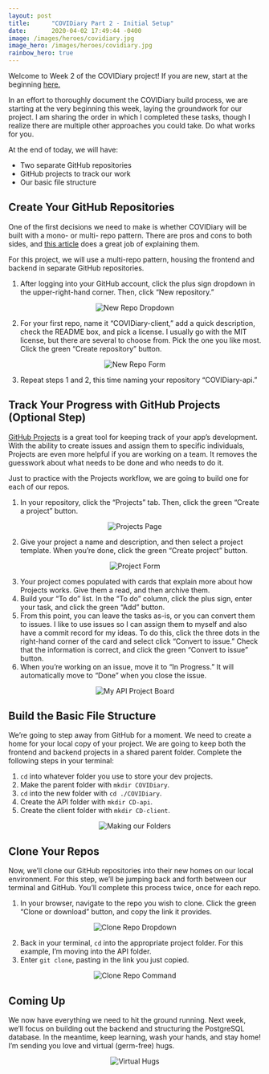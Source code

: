 ```yaml
---
layout: post
title:      "COVIDiary Part 2 - Initial Setup"
date:       2020-04-02 17:49:44 -0400
image: /images/heroes/covidiary.jpg
image_hero: /images/heroes/covidiary.jpg
rainbow_hero: true
---
```



Welcome to Week 2 of the COVIDiary project! If you are new, start at the beginning [here.](https://www.codewitch.dev/covidiary_-_a_rails_react_project)

In an effort to thoroughly document the COVIDiary build process, we are starting at the very beginning this week, laying the groundwork for our project. I am sharing the order in which I completed these tasks, though I realize there are multiple other approaches you could take. Do what works for you.

At the end of today, we will have:

*   Two separate GitHub repositories
*   GitHub projects to track our work
*   Our basic file structure

## Create Your GitHub Repositories

One of the first decisions we need to make is whether COVIDiary will be built with a mono- or multi- repo pattern. There are pros and cons to both sides, and [this article](https://medium.com/@johnclarke_82232/mono-or-multi-repo-6c3674142dfc) does a great job of explaining them.

For this project, we will use a multi-repo pattern, housing the frontend and backend in separate GitHub repositories.

1. After logging into your GitHub account, click the plus sign dropdown in the upper-right-hand corner. Then, click “New repository.”
  <center>
  <img alt="New Repo Dropdown" src="https://i.imgur.com/H5TLCUM.png">
  </center>

2. For your first repo, name it “COVIDiary-client,” add a quick description, check the README box, and pick a license. I usually go with the MIT license, but there are several to choose from. Pick the one you like most. Click the green “Create repository” button.
  <center>
  <img alt="New Repo Form" src='https://i.imgur.com/Le4zhHv.png'>
  </center>

3. Repeat steps 1 and 2, this time naming your repository “COVIDiary-api.”


## Track Your Progress with GitHub Projects (Optional Step)

[GitHub Projects](https://help.github.com/en/github/managing-your-work-on-github/about-project-boards) is a great tool for keeping track of your app’s development. With the ability to create issues and assign them to specific individuals, Projects are even more helpful if you are working on a team. It removes the guesswork about what needs to be done and who needs to do it.

Just to practice with the Projects workflow, we are going to build one for each of our repos.

1. In your repository, click the “Projects” tab. Then, click the green “Create a project” button.
  <center>
  <img alt="Projects Page" src="https://i.imgur.com/rlkzC59.png">
  </center>

2. Give your project a name and description, and then select a project template. When you’re done, click the green “Create project” button.
  <center>
  <img alt="Project Form" src="https://i.imgur.com/zkhvZkz.png">
  </center>

3. Your project comes populated with cards that explain more about how Projects works. Give them a read, and then archive them.
4. Build your “To do” list. In the “To do” column, click the plus sign, enter your task, and click the green “Add” button.
5. From this point, you can leave the tasks as-is, or you can convert them to issues. I like to use issues so I can assign them to myself and also have a commit record for my ideas. To do this, click the three dots in the right-hand corner of the card and select click “Convert to issue.” Check that the information is correct, and click the green “Convert to issue” button.
6. When you’re working on an issue, move it to “In Progress.” It will automatically move to “Done” when you close the issue.
  <center>
  <img alt="My API Project Board" src="https://i.imgur.com/652f0CS.png">
  </center>

## Build the Basic File Structure

We’re going to step away from GitHub for a moment. We need to create a home for your local copy of your project. We are going to keep both the frontend and backend projects in a shared parent folder. Complete the following steps in your terminal:

1. `cd` into whatever folder you use to store your dev projects.
2. Make the parent folder with `mkdir COVIDiary`.
3. `cd` into the new folder with `cd ./COVIDiary`.
4. Create the API folder with `mkdir CD-api`.
5. Create the client folder with `mkdir CD-client`.

  <center>
  <img alt="Making our Folders" src="https://i.imgur.com/FnjUsfN.png">
  </center>

## Clone Your Repos

Now, we’ll clone our GitHub repositories into their new homes on our local environment. For this step, we’ll be jumping back and forth between our terminal and GitHub. You’ll complete this process twice, once for each repo.

1. In your browser, navigate to the repo you wish to clone. Click the green “Clone or download” button, and copy the link it provides.
  <center>
  <img alt="Clone Repo Dropdown" src="https://i.imgur.com/wLb8spr.png">
  </center>

2. Back in your terminal, `cd` into the appropriate project folder. For this example, I’m moving into the API folder.
3. Enter `git clone`, pasting in the link you just copied.
  <center>
  <img alt="Clone Repo Command" src="https://i.imgur.com/bzujRvJ.png">
  </center>

## Coming Up

We now have everything we need to hit the ground running. Next week, we’ll focus on building out the backend and structuring the PostgreSQL database. In the meantime, keep learning, wash your hands, and stay home! I’m sending you love and virtual (germ-free) hugs.
  <center>
  <img src="https://media.giphy.com/media/GHwokG1NqNmms/source.gif" alt="Virtual Hugs">
  </center>
